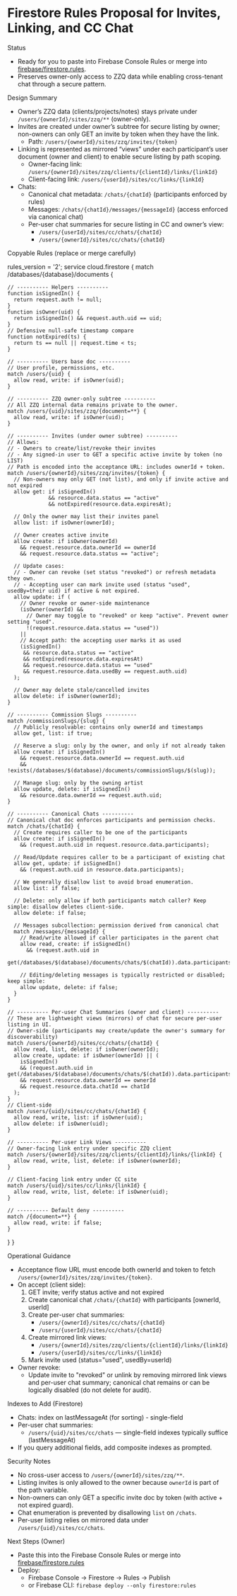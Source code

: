 # Firestore Rules Proposal for Invites, Linking, and CC Chat

Status
- Ready for you to paste into Firebase Console Rules or merge into [firebase/firestore.rules](firebase/firestore.rules).
- Preserves owner-only access to ZZQ data while enabling cross-tenant chat through a secure pattern.

Design Summary
- Owner’s ZZQ data (clients/projects/notes) stays private under `/users/{ownerId}/sites/zzq/**` (owner-only).
- Invites are created under owner’s subtree for secure listing by owner; non-owners can only GET an invite by token when they have the link.
  - Path: `/users/{ownerId}/sites/zzq/invites/{token}`
- Linking is represented as mirrored “views” under each participant’s user document (owner and client) to enable secure listing by path scoping.
  - Owner-facing link: `/users/{ownerId}/sites/zzq/clients/{clientId}/links/{linkId}`
  - Client-facing link: `/users/{userId}/sites/cc/links/{linkId}`
- Chats:
  - Canonical chat metadata: `/chats/{chatId}` (participants enforced by rules)
  - Messages: `/chats/{chatId}/messages/{messageId}` (access enforced via canonical chat)
  - Per-user chat summaries for secure listing in CC and owner’s view:
    - `/users/{userId}/sites/cc/chats/{chatId}`
    - `/users/{ownerId}/sites/cc/chats/{chatId}`

Copyable Rules (replace or merge carefully)

rules_version = '2';
service cloud.firestore {
  match /databases/{database}/documents {

    // ---------- Helpers ----------
    function isSignedIn() {
      return request.auth != null;
    }
    function isOwner(uid) {
      return isSignedIn() && request.auth.uid == uid;
    }
    // Defensive null-safe timestamp compare
    function notExpired(ts) {
      return ts == null || request.time < ts;
    }

    // ---------- Users base doc ----------
    // User profile, permissions, etc.
    match /users/{uid} {
      allow read, write: if isOwner(uid);
    }

    // ---------- ZZQ owner-only subtree ----------
    // All ZZQ internal data remains private to the owner.
    match /users/{uid}/sites/zzq/{document=**} {
      allow read, write: if isOwner(uid);
    }

    // ---------- Invites (under owner subtree) ----------
    // Allows: 
    // - Owners to create/list/revoke their invites
    // - Any signed-in user to GET a specific active invite by token (no LIST)
    // Path is encoded into the acceptance URL: includes ownerId + token.
    match /users/{ownerId}/sites/zzq/invites/{token} {
      // Non-owners may only GET (not list), and only if invite active and not expired
      allow get: if isSignedIn()
                 && resource.data.status == "active"
                 && notExpired(resource.data.expiresAt);

      // Only the owner may list their invites panel
      allow list: if isOwner(ownerId);

      // Owner creates active invite
      allow create: if isOwner(ownerId)
        && request.resource.data.ownerId == ownerId
        && request.resource.data.status == "active";

      // Update cases:
      // - Owner can revoke (set status "revoked") or refresh metadata they own.
      // - Accepting user can mark invite used (status "used", usedBy=their uid) if active & not expired.
      allow update: if (
        // Owner revoke or owner-side maintenance
        (isOwner(ownerId) &&
          // Owner may toggle to "revoked" or keep "active". Prevent owner setting "used".
          !(request.resource.data.status == "used"))
        ||
        // Accept path: the accepting user marks it as used
        (isSignedIn()
         && resource.data.status == "active"
         && notExpired(resource.data.expiresAt)
         && request.resource.data.status == "used"
         && request.resource.data.usedBy == request.auth.uid)
      );

      // Owner may delete stale/cancelled invites
      allow delete: if isOwner(ownerId);
    }

    // ---------- Commission Slugs ----------
    match /commissionSlugs/{slug} {
      // Publicly resolvable: contains only ownerId and timestamps
      allow get, list: if true;

      // Reserve a slug: only by the owner, and only if not already taken
      allow create: if isSignedIn()
        && request.resource.data.ownerId == request.auth.uid
        && !exists(/databases/$(database)/documents/commissionSlugs/$(slug));

      // Manage slug: only by the owning artist
      allow update, delete: if isSignedIn()
        && resource.data.ownerId == request.auth.uid;
    }

    // ---------- Canonical Chats ----------
    // Canonical chat doc enforces participants and permission checks.
    match /chats/{chatId} {
      // Create requires caller to be one of the participants
      allow create: if isSignedIn()
        && (request.auth.uid in request.resource.data.participants);

      // Read/Update requires caller to be a participant of existing chat
      allow get, update: if isSignedIn()
        && (request.auth.uid in resource.data.participants);

      // We generally disallow list to avoid broad enumeration.
      allow list: if false;

      // Delete: only allow if both participants match caller? Keep simple: disallow deletes client-side.
      allow delete: if false;

      // Messages subcollection: permission derived from canonical chat
      match /messages/{messageId} {
        // Read/write allowed if caller participates in the parent chat
        allow read, create: if isSignedIn()
          && (request.auth.uid in
                get(/databases/$(database)/documents/chats/$(chatId)).data.participants);

        // Editing/deleting messages is typically restricted or disabled; keep simple:
        allow update, delete: if false;
      }
    }

    // ---------- Per-user Chat Summaries (owner and client) ----------
    // These are lightweight views (mirrors) of chat for secure per-user listing in UI.
    // Owner-side (participants may create/update the owner's summary for discoverability)
    match /users/{ownerId}/sites/cc/chats/{chatId} {
      allow read, list, delete: if isOwner(ownerId);
      allow create, update: if isOwner(ownerId) || (
        isSignedIn()
        && (request.auth.uid in get(/databases/$(database)/documents/chats/$(chatId)).data.participants)
        && request.resource.data.ownerId == ownerId
        && request.resource.data.chatId == chatId
      );
    }
    // Client-side
    match /users/{uid}/sites/cc/chats/{chatId} {
      allow read, write, list: if isOwner(uid);
      allow delete: if isOwner(uid);
    }

    // ---------- Per-user Link Views ----------
    // Owner-facing link entry under specific ZZQ client
    match /users/{ownerId}/sites/zzq/clients/{clientId}/links/{linkId} {
      allow read, write, list, delete: if isOwner(ownerId);
    }

    // Client-facing link entry under CC site
    match /users/{uid}/sites/cc/links/{linkId} {
      allow read, write, list, delete: if isOwner(uid);
    }

    // ---------- Default deny ----------
    match /{document=**} {
      allow read, write: if false;
    }
  }
}

Operational Guidance
- Acceptance flow URL must encode both ownerId and token to fetch `/users/{ownerId}/sites/zzq/invites/{token}`.
- On accept (client side):
  1) GET invite; verify status active and not expired
  2) Create canonical chat `/chats/{chatId}` with participants [ownerId, userId]
  3) Create per-user chat summaries:
     - `/users/{ownerId}/sites/cc/chats/{chatId}`
     - `/users/{userId}/sites/cc/chats/{chatId}`
  4) Create mirrored link views:
     - `/users/{ownerId}/sites/zzq/clients/{clientId}/links/{linkId}`
     - `/users/{userId}/sites/cc/links/{linkId}`
  5) Mark invite used (status="used", usedBy=userId)
- Owner revoke:
  - Update invite to "revoked" or unlink by removing mirrored link views and per-user chat summary; canonical chat remains or can be logically disabled (do not delete for audit).

Indexes to Add (Firestore)
- Chats: index on lastMessageAt (for sorting) - single-field
- Per-user chat summaries:
  - `/users/{uid}/sites/cc/chats` — single-field indexes typically suffice (lastMessageAt)
- If you query additional fields, add composite indexes as prompted.

Security Notes
- No cross-user access to `/users/{ownerId}/sites/zzq/**`.
- Listing invites is only allowed to the owner because `ownerId` is part of the path variable.
- Non-owners can only GET a specific invite doc by token (with active + not expired guard).
- Chat enumeration is prevented by disallowing `list` on `/chats`.
- Per-user listing relies on mirrored data under `/users/{uid}/sites/cc/chats`.

Next Steps (Owner)
- Paste this into the Firebase Console Rules or merge into [firebase/firestore.rules](firebase/firestore.rules)
- Deploy:
  - Firebase Console → Firestore → Rules → Publish
  - or Firebase CLI: `firebase deploy --only firestore:rules`